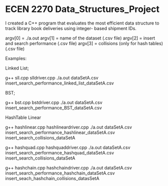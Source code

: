 # ECEN 2270 Data_Structures_Project

I created a C++ program that evaluates the most efficient data structure to track library book deliveries using integer- based shipment IDs.


argv[0] = ./a.out
argv[1] = name of the dataset (.csv file)
argv[2] = insert and search performance (.csv file)
argv[3] = collisions (only for hash tables)  (.csv file)

Examples:

Linked List; 

g++ sll.cpp slldriver.cpp
./a.out      dataSetA.csv          insert_search_performance_linked_list_dataSetA.csv 


BST;

g++ bst.cpp bstdriver.cpp
./a.out     dataSetA.csv           insert_search_performance_BST_dataSetA.csv

HashTable Linear

g++ hashlinear.cpp hashlineardriver.cpp
./a.out     dataSetA.csv        insert_search_performance_hashlinear_dataSetA.csv      insert_search_collisions_dataSetA

g++ hashquad.cpp hashquaddriver.cpp
./a.out     dataSetA.csv        insert_search_performance_hashquad_dataSetA.csv        insert_search_collisions_dataSetA

g++ hashchain.cpp hashchaindriver.cpp
./a.out     dataSetA.csv          insert_search_performance_hashchain_dataSetA.csv      insert_seach_hashchain_collisions_datasSetA 
